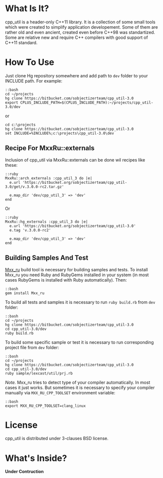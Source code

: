 # What Is It?

cpp\_util is a header-only C++11 library. It is a collection of some small
tools which were created to simplify application developement. Some of them are
rather old and even ancient, created even before C++98 was standartized. Some
are relative new and require C++ compilers with good support of C++11 standard.

# How To Use

Just clone Hg repository somewhere and add path to `dev` folder to your
INCLUDE path. For example:

~~~~~
::bash
cd ~/projects
hg clone https://bitbucket.com/sobjectizerteam/cpp_util-3.0
export CPLUS_INCLUDE_PATH=$(CPLUS_INCLUDE_PATH):~/projects/cpp_util-3.0/dev
~~~~~

or

~~~~~
cd c:\projects
hg clone https://bitbucket.com/sobjectizerteam/cpp_util-3.0
set INCLUDE=%INCLUDE%;c:\projects\cpp_util-3.0\dev
~~~~~

## Recipe For MxxRu::externals

Inclusion of cpp\_util via MxxRu::externals can be done wil recipes like
these:

~~~~~
::ruby
MxxRu::arch_externals :cpp_util_3 do |e|
  e.url 'https://bitbucket.org/sobjectizerteam/cpp_util-3.0/get/v.3.0.0-rc2.tar.gz'

  e.map_dir 'dev/cpp_util_3' => 'dev'
end
~~~~~

Or

~~~~~
::ruby
MxxRu::hg_externals :cpp_util_3 do |e|
  e.url 'https://bitbucket.org/sobjectizerteam/cpp_util-3.0'
  e.tag 'v.3.0.0-rc2'

  e.map_dir 'dev/cpp_util_3' => 'dev'
end
~~~~~

## Building Samples And Test

[Mxx_ru](https://sourceforge.net/projects/mxxru/) build tool is necessary
for building samples and tests. To install Mxx\_ru you need Ruby and RubyGems
installed in your system (in most cases RubyGems is installed with
Ruby automatically). Then:

~~~~~
::bash
gem install Mxx_ru
~~~~~

To build all tests and samples it is necessary to run `ruby build.rb` from
`dev` folder:

~~~~~
::bash
cd ~/projects
hg clone https://bitbucket.com/sobjectizerteam/cpp_util-3.0
cd cpp_util-3.0/dev
ruby build.rb
~~~~~

To build some specific sample or test it is necessary to run corresponding
project file from `dev` folder:

~~~~~
::bash
cd ~/projects
hg clone https://bitbucket.com/sobjectizerteam/cpp_util-3.0
cd cpp_util-3.0/dev
ruby sample/lexcast/util/prj.rb
~~~~~

*Note.* Mxx\_ru tries to detect type of your compiler automatically. In most
cases it just works. But sometimes it is necessary to specify your compiler
manually via `MXX_RU_CPP_TOOLSET` environment variable:

~~~~~
::bash
export MXX_RU_CPP_TOOLSET=clang_linux
~~~~~

# License

cpp\_util is distributed under 3-clauses BSD license.

# What's Inside?

**Under Contruction**
